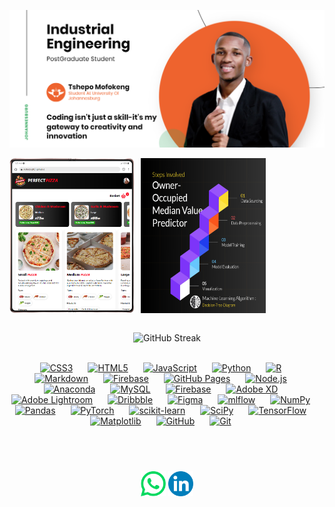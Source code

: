 ![Tshepo's Banner Image](/images/banner.png)
<!-- <h2 align='center'>Tshepo Mofokeng</h2>
<p align='center'><b>Graduate Student at University of Johannesburg, Gauteng</b></p> -->
<div style="display: flex; gap: 10px;">
  <img src="/images/pizza-website.png"  width="200">
  <img src="/images/ml.png"  width="200">
</div>
<div>
</b> <br/>
  <p align="center">
    <img src="https://github-readme-streak-stats.herokuapp.com?user=MofokengTT21&theme=vue&hide_border=true&card_width=496" alt="GitHub Streak" alt="GitHub Stats" /> <br/><br/>
  </p>
</div>

<div align="center">
    <a href="#"><img src="https://img.shields.io/badge/css3-%231572B6.svg?style=for-the-badge&logo=css3&logoColor=white" alt="CSS3" style="margin-right: 20px;"></a>
    <a href="#"><img src="https://img.shields.io/badge/html5-%23E34F26.svg?style=for-the-badge&logo=html5&logoColor=white" alt="HTML5" style="margin-right: 20px;"></a>
    <a href="#"><img src="https://img.shields.io/badge/javascript-%23323330.svg?style=for-the-badge&logo=javascript&logoColor=%23F7DF1E" alt="JavaScript" style="margin-right: 20px;"></a>
    <a href="#"><img src="https://img.shields.io/badge/python-3670A0?style=for-the-badge&logo=python&logoColor=ffdd54" alt="Python" style="margin-right: 20px;"></a>
    <a href="#"><img src="https://img.shields.io/badge/r-%23276DC3.svg?style=for-the-badge&logo=r&logoColor=white" alt="R" style="margin-right: 20px;"></a>
    <a href="#"><img src="https://img.shields.io/badge/markdown-%23000000.svg?style=for-the-badge&logo=markdown&logoColor=white" alt="Markdown" style="margin-right: 20px;"></a>
    <a href="#"><img src="https://img.shields.io/badge/firebase-%23039BE5.svg?style=for-the-badge&logo=firebase" alt="Firebase" style="margin-right: 20px;"></a>
    <a href="#"><img src="https://img.shields.io/badge/github%20pages-121013?style=for-the-badge&logo=github&logoColor=white" alt="GitHub Pages" style="margin-right: 20px;"></a>
    <a href="#"><img src="https://img.shields.io/badge/node.js-6DA55F?style=for-the-badge&logo=node.js&logoColor=white" alt="Node.js" style="margin-right: 20px;"></a>
    <a href="#"><img src="https://img.shields.io/badge/Anaconda-%2344A833.svg?style=for-the-badge&logo=anaconda&logoColor=white" alt="Anaconda" style="margin-right: 20px;"></a>
    <a href="#"><img src="https://img.shields.io/badge/mysql-4479A1.svg?style=for-the-badge&logo=mysql&logoColor=white" alt="MySQL" style="margin-right: 20px;"></a>
    <a href="#"><img src="https://img.shields.io/badge/firebase-a08021?style=for-the-badge&logo=firebase&logoColor=ffcd34" alt="Firebase" style="margin-right: 20px;"></a>
    <a href="#"><img src="https://img.shields.io/badge/Adobe%20XD-470137?style=for-the-badge&logo=Adobe%20XD&logoColor=#FF61F6" alt="Adobe XD" style="margin-right: 20px;"></a>
    <a href="#"><img src="https://img.shields.io/badge/Adobe%20Lightroom-31A8FF.svg?style=for-the-badge&logo=Adobe%20Lightroom&logoColor=white" alt="Adobe Lightroom" style="margin-right: 20px;"></a>
    <a href="#"><img src="https://img.shields.io/badge/Dribbble-EA4C89?style=for-the-badge&logo=dribbble&logoColor=white" alt="Dribbble" style="margin-right: 20px;"></a>
    <a href="#"><img src="https://img.shields.io/badge/figma-%23F24E1E.svg?style=for-the-badge&logo=figma&logoColor=white" alt="Figma" style="margin-right: 20px;"></a>
    <a href="#"><img src="https://img.shields.io/badge/mlflow-%23d9ead3.svg?style=for-the-badge&logo=numpy&logoColor=blue" alt="mlflow" style="margin-right: 20px;"></a>
    <a href="#"><img src="https://img.shields.io/badge/numpy-%23013243.svg?style=for-the-badge&logo=numpy&logoColor=white" alt="NumPy" style="margin-right: 20px;"></a>
    <a href="#"><img src="https://img.shields.io/badge/pandas-%23150458.svg?style=for-the-badge&logo=pandas&logoColor=white" alt="Pandas" style="margin-right: 20px;"></a>
    <a href="#"><img src="https://img.shields.io/badge/PyTorch-%23EE4C2C.svg?style=for-the-badge&logo=PyTorch&logoColor=white" alt="PyTorch" style="margin-right: 20px;"></a>
    <a href="#"><img src="https://img.shields.io/badge/scikit--learn-%23F7931E.svg?style=for-the-badge&logo=scikit-learn&logoColor=white" alt="scikit-learn" style="margin-right: 20px;"></a>
    <a href="#"><img src="https://img.shields.io/badge/SciPy-%230C55A5.svg?style=for-the-badge&logo=scipy&logoColor=%white" alt="SciPy" style="margin-right: 20px;"></a>
    <a href="#"><img src="https://img.shields.io/badge/TensorFlow-%23FF6F00.svg?style=for-the-badge&logo=TensorFlow&logoColor=white" alt="TensorFlow" style="margin-right: 20px;"></a>
    <a href="#"><img src="https://img.shields.io/badge/Matplotlib-%23ffffff.svg?style=for-the-badge&logo=Matplotlib&logoColor=black" alt="Matplotlib" style="margin-right: 20px;"></a>
    <a href="#"><img src="https://img.shields.io/badge/github-%23121011.svg?style=for-the-badge&logo=github&logoColor=white" alt="GitHub" style="margin-right: 20px;"></a>
    <a href="#"><img src="https://img.shields.io/badge/git-%23F05033.svg?style=for-the-badge&logo=git&logoColor=white" alt="Git" style="margin-right: 20px;"></a>
</div>

![]()
---

<div align="center">
  <a href="https://wa.me/qr/OI26QJNBJSEYF1"><img src="/images/whatsapp.png" alt="WhatsApp" width="40px"></a>
  <a href="https://www.linkedin.com/in/mofokengtt21"><img src="/images/linked-in.png" alt="LinkedIn" width="40px"></a>
</div>

